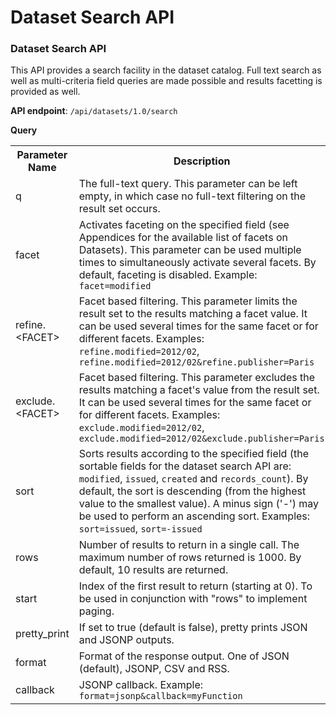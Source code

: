 # Dataset Search API

### Dataset Search API

This API provides a search facility in the dataset catalog. Full text search as well as multi-criteria field queries are made possible and results facetting is provided as well.

**API endpoint**: `/api/datasets/1.0/search`

**Query**

<table>
<tr><th>Parameter Name</th><th>Description</th></tr>
<tr><td>q</td><td>The full-text query. This parameter can be left empty, in which case no full-text filtering on the result set occurs.
<tr><td>facet</td><td>Activates faceting on the specified field (see Appendices for the available list of facets on Datasets). This parameter can be used multiple times to simultaneously activate several facets. By default, faceting is disabled. Example: <code>facet=modified</code></td></tr>
<tr><td>refine.&lt;FACET&gt;</td><td>Facet based filtering. This parameter limits the result set to the results matching a facet value. It can be used several times for the same facet or for different facets. Examples: <code>refine.modified=2012/02</code>, <code>refine.modified=2012/02&refine.publisher=Paris</code></td></tr>
<tr><td>exclude.&lt;FACET&gt;</td><td>Facet based filtering. This parameter excludes the results matching a facet's value from the result set. It can be used several times for the same facet or for different facets. Examples: <code>exclude.modified=2012/02</code>, <code>exclude.modified=2012/02&exclude.publisher=Paris</code></td></tr>
<tr><td>sort</td><td>Sorts results according to the specified field (the sortable fields for the dataset search API are: <code>modified</code>, <code>issued</code>, <code>created</code> and <code>records_count</code>). By default, the sort is descending (from the highest value to the smallest value). A minus sign ('-') may be used to perform an ascending sort. Examples: <code>sort=issued</code>, <code>sort=-issued</code></td></tr>
<tr><td>rows</td><td>Number of results to return in a single call. The maximum number of rows returned is 1000. By default, 10 results are returned.</td></tr>
<tr><td>start</td><td>Index of the first result to return (starting at 0). To be used in conjunction with "rows" to implement paging.</td></tr>
<tr><td>pretty_print</td><td>If set to true (default is false), pretty prints JSON and JSONP outputs.</td></tr>
<tr><td>format</td><td>Format of the response output. One of JSON (default), JSONP, CSV and RSS.</td></tr>
<tr><td>callback</td><td>JSONP callback. Example: <code>format=jsonp&callback=myFunction</code></td></tr>
</table>